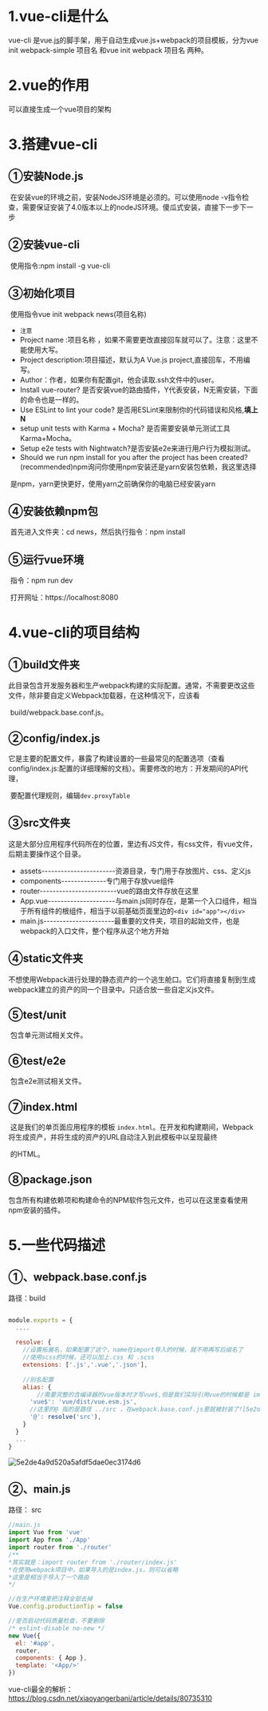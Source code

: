 # 1.vue-cli是什么

vue-cli 是vue.[js](http://lib.csdn.net/base/javascript)的脚手架，用于自动生成vue.js+webpack的项目模板，分为vue init webpack-simple 项目名 和vue init webpack 项目名 两种。

# 2.vue的作用

可以直接生成一个vue项目的架构

# 3.搭建vue-cli

## ①安装Node.js

​	在安装vue的环境之前，安装NodeJS环境是必须的。可以使用node -v指令检查，需要保证安装了4.0版本以上的nodeJS环境。傻瓜式安装，直接下一步下一步

## ②安装vue-cli

​	使用指令:npm install -g vue-cli

## ③初始化项目

​	使用指令vue init webpack news(项目名称)

*  `注意`	
  * Project name :项目名称 ，如果不需要更改直接回车就可以了。注意：这里不能使用大写。
  * Project description:项目描述，默认为A Vue.js project,直接回车，不用编写。
  * Author：作者，如果你有配置git，他会读取.ssh文件中的user。
  * Install vue-router? 是否安装vue的路由插件，Y代表安装，N无需安装，下面的命令也是一样的。
  * Use ESLint to lint your code? 是否用ESLint来限制你的代码错误和风格,**填上N**
  * setup unit tests with Karma + Mocha? 是否需要安装单元测试工具Karma+Mocha。
  * Setup e2e tests with Nightwatch?是否安装e2e来进行用户行为模拟测试。
  * Should we run npm install for you after the project has been created?(recommended)npm询问你使用npm安装还是yarn安装包依赖，我这里选择

  ​                 是npm，yarn更快更好，使用yarn之前确保你的电脑已经安装yarn

## ④安装依赖npm包

​	首先进入文件夹：cd news，然后执行指令：npm install

## ⑤运行vue环境

​	指令：npm run dev

​	打开网址：https://localhost:8080

# 4.vue-cli的项目结构

## ①build文件夹

​	此目录包含开发服务器和生产webpack构建的实际配置。通常，不需要更改这些文件，除非要自定义Webpack加载器，在这种情况下，应该看

​	build/webpack.base.conf.js。

## ②config/index.js

​	它是主要的配置文件，暴露了构建设置的一些最常见的配置选项（查看config/index.js:配置的详细理解的文档）。需要修改的地方：开发期间的API代理，

​	要配置代理规则，编辑`dev.proxyTable`

## ③src文件夹

​	这是大部分应用程序代码所在的位置，里边有JS文件，有css文件，有vue文件，后期主要操作这个目录。

* assets-----------------------资源目录，专门用于存放图片、css、定义js
* components--------------专门用于存放vue组件
* router------------------------vue的路由文件存放在这里
* App.vue---------------------与main.js同时存在，是第一个入口组件，相当于所有组件的根组件，相当于以前基础页面里边的`<div id="app"></div>`
* main.js----------------------最重要的文件夹，项目的起始文件，也是webpack的入口文件，整个程序从这个地方开始

## ④static文件夹

​	不想使用Webpack进行处理的静态资产的一个逃生舱口。它们将直接复制到生成webpack建立的资产的同一个目录中。只适合放一些自定义js文件。

## ⑤test/unit

​	包含单元测试相关文件。

## ⑥test/e2e

​	包含e2e测试相关文件。

## ⑦index.html

​	这是我们的单页面应用程序的模板 `index.html`。在开发和构建期间，Webpack将生成资产，并将生成的资产的URL自动注入到此模板中以呈现最终

​	的HTML。

## ⑧package.json

​	包含所有构建依赖项和构建命令的NPM软件包元文件，也可以在这里查看使用npm安装的插件。



# 5.一些代码描述

## ①、webpack.base.conf.js

路径：build

```javascript

module.exports = {
  ....
  
  resolve: {
  	//设置拓展名，如果配置了这个，name在import导入的时候，就不用再写后缀名了
  	//使用scss的时候，还可以加上.css 和 .scss
    extensions: ['.js','.vue','.json'],
    
    //别名配置
    alias: {
    	//需要完整的含编译器的vue版本时才写vue$,但是我们实际引用vue的时候都是 import Vue from 'vue' 并没有走这个别名
      'vue$': 'vue/dist/vue.esm.js',
      //这里的@ 指的是路径 ../src ，在webpack.base.conf.js里就被封装了![5e2de4a9d520a5afdf5dae0ec3174d6](C:\Users\Administrator\Desktop\notes\随记\vue\images\5e2de4a9d520a5afdf5dae0ec3174d6.png)
      '@': resolve('src'),
    }
  }
  ...
}

```

![5e2de4a9d520a5afdf5dae0ec3174d6](C:\Users\Administrator\Desktop\notes\随记\vue\images\5e2de4a9d520a5afdf5dae0ec3174d6.png)



## ②、main.js

路径： src

```javascript
//main.js
import Vue from 'vue'
import App from './App'
import router from './router'
/**
*其实就是：import router from './router/index.js'
*在使用webpack项目中，如果导入的是index.js，则可以省略
*这里是相当于导入了一个路由
*/

//在生产环境里把注释全部去掉
Vue.config.productionTip = false

//是否启动代码质量检查，不要删除
/* eslint-disable no-new */
new Vue({
  el: '#app',
  router,
  components: { App },
  template: '<App/>'
})
```







vue-cli最全的解析：https://blog.csdn.net/xiaoyangerbani/article/details/80735310